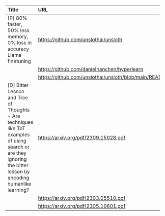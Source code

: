 | Title                                                                                                                                                            | URL                                                      |   Score | Date                |
|:-----------------------------------------------------------------------------------------------------------------------------------------------------------------|:---------------------------------------------------------|--------:|:--------------------|
| [P] 80% faster, 50% less memory, 0% loss in accuracy Llama finetuning                                                                                            | https://github.com/unslothai/unsloth                     |     204 | 2023-12-01 16:31:39 |
|                                                                                                                                                                  | https://github.com/danielhanchen/hyperlearn              |         |                     |
|                                                                                                                                                                  | https://github.com/unslothai/unsloth/blob/main/README.md |         |                     |
| [D] Bitter Lesson and Tree of Thoughts - Are techniques like ToT examples of using search or are they ignoring the bitter lesson by encoding humanlike learning? | https://arxiv.org/pdf/2309.15028.pdf                     |      36 | 2023-12-02 13:23:42 |
|                                                                                                                                                                  | https://arxiv.org/pdf/2303.05510.pdf                     |         |                     |
|                                                                                                                                                                  | https://arxiv.org/pdf/2305.10601.pdf                     |         |                     |